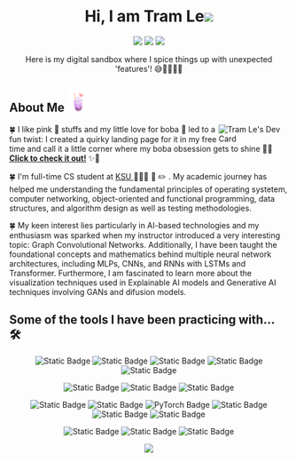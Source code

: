 
<!-- Header -->
<div align="center" width="10%">
  
# Hi, I am Tram Le<img src="https://media.giphy.com/media/hvRJCLFzcasrR4ia7z/giphy.gif" width="5%"> 
<a href="mailto:justramle215@gmail.com"><img src="https://img.shields.io/badge/justramle215-email?logo=gmail&label=Email"></a>
<a href="https://www.instagram.com/justramle/"><img src="https://img.shields.io/badge/justramle-DB44B8?logo=instagram&label=insta"></a>
<a href="https://www.linkedin.com/in/justramle/"><img src="https://img.shields.io/badge/Tram%20Le-0A66C2?logo=linkedin&label=LinkedIn"></a>

Here is my digital sandbox where I spice things up with unexpected 'features'! 😅👩🏻‍💻💥

</div>

<!-- About -->
## About Me <img src="https://raw.githubusercontent.com/justramle/justramle/master/images/pro.png" alt="boba" width="8%">

<div> 
<img align="right" src="https://api.daily.dev/devcards/c2775addb6e44370809dfd34a6568f30.png?r=45r" width="25%" alt="Tram Le's Dev Card"/>

<div align="left"> 
  
  🍀 I like pink 🌸 stuffs and my little love for boba 🧋 led to a fun twist: I created a quirky landing page for it in my free time and call it a little corner where my boba obsession gets to shine 🤫🤭 <strong><a href="https://justramle.github.io/boba/">Click to check it out!</a></strong> ✨🌟 <br>
  
  🍀 I'm full-time CS student at <a href="https://www.kent.edu/cs"> KSU </a> 👩🏻‍💻 📝 ✏️ . My academic journey has helped me understanding the fundamental principles of operating systetem, computer networking, object-oriented and functional programming, data structures, and algorithm design as well as testing methodologies. <br>
  
  🍀 My keen interest lies particularly in AI-based technologies and my enthusiasm was sparked when my instructor introduced a very interesting topic: Graph Convolutional Networks. Additionally, I have been taught the foundational concepts and mathematics behind multiple neural network architectures, including MLPs, CNNs, and RNNs with LSTMs and Transformer. Furthermore, I am fascinated to learn more about the visualization techniques used in Explainable AI models and Generative AI techniques involving GANs and difusion models.
  
</div>
</div>

## Some of the tools I have been practicing with... 🛠️
<div align="center">

![Static Badge](https://img.shields.io/badge/HTML-F26624?style=for-the-badge&logo=html5&logoColor=white)
![Static Badge](https://img.shields.io/badge/CSS-2465F1?style=for-the-badge&logo=css3&logoColor=white)
![Static Badge](https://img.shields.io/badge/JavaScript-000000?style=for-the-badge&logo=javascript&logoColor=F7DF1E)
![Static Badge](https://img.shields.io/badge/Bootstrap-7952B3?style=for-the-badge&logo=bootstrap&logoColor=white)
![Static Badge](https://img.shields.io/badge/Canva-yellow?style=for-the-badge&logo=canva&logoColor=white)


![Static Badge](https://img.shields.io/badge/C%2B%2B-A8B9CC?style=for-the-badge&logo=cplusplus&logoColor=white)
![Static Badge](https://img.shields.io/badge/Flask-29BEB0?style=for-the-badge&logo=flask&logoColor=white)
![Static Badge](https://img.shields.io/badge/MySQL-4169E1?style=for-the-badge&logo=mysql&logoColor=white)

![Static Badge](https://img.shields.io/badge/Jupyter-F37626?style=for-the-badge&logo=jupyter&logoColor=white)
![Static Badge](https://img.shields.io/badge/Python-3670A0?style=for-the-badge&logo=python&logoColor=white)
![PyTorch Badge](https://img.shields.io/badge/PyTorch-EE4C2C?logo=pytorch&logoColor=fff&style=for-the-badge)
![Static Badge](https://img.shields.io/badge/Numpy-013243?style=for-the-badge&logo=numpy&logoColor=white)
![Static Badge](https://img.shields.io/badge/Pandas-D70F64?style=for-the-badge&logo=pandas&logoColor=white)
![Static Badge](https://img.shields.io/badge/Anaconda-44A833?style=for-the-badge&logo=anaconda&logoColor=white)

![Static Badge](https://img.shields.io/badge/Github-181717?style=for-the-badge&logo=github&logoColor=white)
![Static Badge](https://img.shields.io/badge/Git-D3FB52?style=for-the-badge&logo=git&logoColor=white)
![Static Badge](https://img.shields.io/badge/Visual%20Studio%20Code-007ACC?style=for-the-badge&logo=visualstudiocode&logoColor=white)

<img width="50%" src="https://github-readme-stats.vercel.app/api/top-langs/?username=justramle&theme=nightowl&hide_border=true&include_all_commits=true&count_private=true&layout=compact&hide_progress=true">
</div>

<!--
## Welcome to my Fun WordCloud :cloud:
<div align="center">  
 <p> 🧠 Exploring things I have learned  </p>  
 <img src="https://raw.githubusercontent.com/justramle/justramle/master/images/heartword.png" alt="WordCloud" width="50%">
  <!--![Static Badge](https://img.shields.io/badge/Tensorflow-ECD53F?style=for-the-badge&logo=tensorflow&logoColor=white)-->

</div> 


